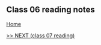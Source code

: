 ## Class 06 reading notes

[Home](https://wondwosentsige.github.io/code-201-reading-notes/Home)


























[>> NEXT (class 07 reading)](https://wondwosentsige.github.io/code-201-reading-notes/class-07)



